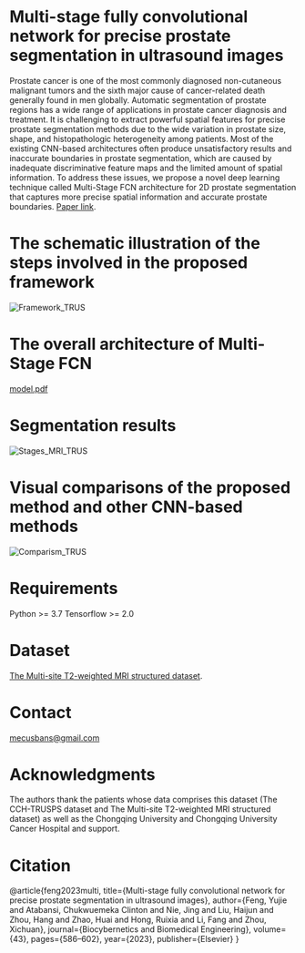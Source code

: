 # Multi-stage fully convolutional network for precise prostate segmentation in ultrasound images
Prostate cancer is one of the most commonly diagnosed non-cutaneous malignant tumors and the sixth major cause of cancer-related death generally found in men globally. Automatic segmentation of prostate regions has a wide range of applications in prostate cancer diagnosis and treatment. It is challenging to extract powerful spatial features for precise prostate segmentation methods due to the wide variation in prostate size, shape, and histopathologic heterogeneity among patients. Most of the existing CNN-based architectures often produce unsatisfactory results and inaccurate boundaries in prostate segmentation, which are caused by inadequate discriminative feature maps and the limited amount of spatial information. To address these issues, we propose a novel deep learning technique called Multi-Stage FCN architecture for 2D prostate segmentation that captures more precise spatial information and accurate prostate boundaries. [Paper link](https://doi.org/10.1016/j.bbe.2023.08.002). 

#  The schematic illustration of the steps involved in the proposed framework
![Framework_TRUS](https://github.com/S-domain/Multi-Stage-FCN/assets/104261511/b8840505-bffa-4132-83ed-b9dcecd6bc43)

#   The overall architecture of Multi-Stage FCN
[model.pdf](https://github.com/S-domain/Multi-Stage-FCN/files/12461350/model.pdf)

#  Segmentation results
![Stages_MRI_TRUS](https://github.com/S-domain/Multi-Stage-FCN/assets/104261511/67aaa4ed-4249-4ca2-b445-a5ff3c1ec2b7)

#   Visual comparisons of the proposed method and other CNN-based methods
![Comparism_TRUS](https://github.com/S-domain/Multi-Stage-FCN/assets/104261511/240f55aa-ce98-4017-a412-a3ee8c6987e6)

#   Requirements
Python >= 3.7 
Tensorflow >= 2.0

#   Dataset
[The Multi-site T2-weighted MRI structured dataset](https://pages.github.com/).


#   Contact
mecusbans@gmail.com

#   Acknowledgments
The authors thank the patients whose data comprises this dataset (The CCH-TRUSPS dataset and The Multi-site T2-weighted MRI structured dataset) as well as the Chongqing University and Chongqing University Cancer Hospital and support.


#   Citation
@article{feng2023multi,
title={Multi-stage fully convolutional network for precise prostate segmentation in ultrasound images},
author={Feng, Yujie and Atabansi, Chukwuemeka Clinton and Nie, Jing and Liu, Haijun and Zhou, Hang and Zhao, Huai and Hong, Ruixia and Li, Fang and Zhou, Xichuan},
journal={Biocybernetics and Biomedical Engineering},
volume={43},
pages={586–602},
year={2023},
publisher={Elsevier}
}



